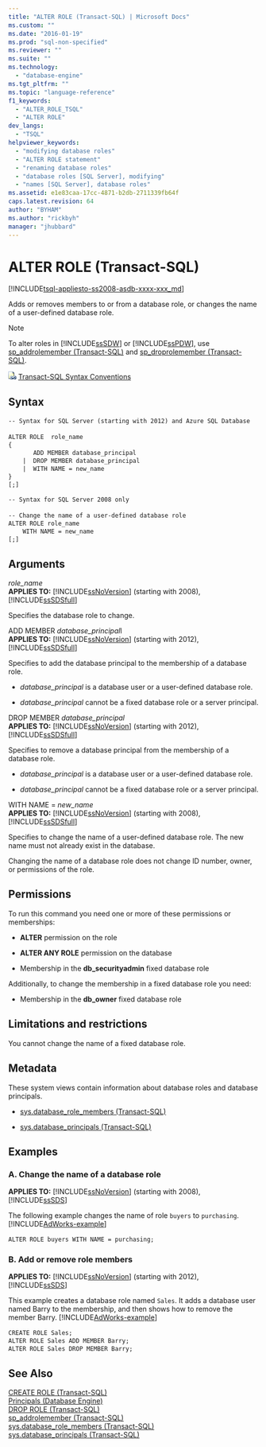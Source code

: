 ```yaml
---
title: "ALTER ROLE (Transact-SQL) | Microsoft Docs"
ms.custom: ""
ms.date: "2016-01-19"
ms.prod: "sql-non-specified"
ms.reviewer: ""
ms.suite: ""
ms.technology: 
  - "database-engine"
ms.tgt_pltfrm: ""
ms.topic: "language-reference"
f1_keywords: 
  - "ALTER_ROLE_TSQL"
  - "ALTER ROLE"
dev_langs: 
  - "TSQL"
helpviewer_keywords: 
  - "modifying database roles"
  - "ALTER ROLE statement"
  - "renaming database roles"
  - "database roles [SQL Server], modifying"
  - "names [SQL Server], database roles"
ms.assetid: e1e83caa-17cc-4871-b2db-2711339fb64f
caps.latest.revision: 64
author: "BYHAM"
ms.author: "rickbyh"
manager: "jhubbard"
---
```

# ALTER ROLE (Transact-SQL)
[!INCLUDE[tsql-appliesto-ss2008-asdb-xxxx-xxx_md](../../includes/tsql-appliesto-ss2008-asdb-xxxx-xxx-md.md)]

  Adds or removes members to or from a database role, or changes the name of a user-defined database role.  
  
> [!NOTE]  
>  To alter roles in [!INCLUDE[ssSDW](../../includes/sssdw-md.md)] or [!INCLUDE[ssPDW](../../includes/sspdw-md.md)], use [sp_addrolemember &#40;Transact-SQL&#41;](../../relational-databases/system-stored-procedures/sp-addrolemember-transact-sql.md) and [sp_droprolemember &#40;Transact-SQL&#41;](../../relational-databases/system-stored-procedures/sp-droprolemember-transact-sql.md).  
  
 ![Topic link icon](../../database-engine/configure-windows/media/topic-link.gif "Topic link icon") [Transact-SQL Syntax Conventions](../../t-sql/language-elements/transact-sql-syntax-conventions-transact-sql.md)  
  
## Syntax  
  
```  
-- Syntax for SQL Server (starting with 2012) and Azure SQL Database  
  
ALTER ROLE  role_name  
{  
       ADD MEMBER database_principal  
    |  DROP MEMBER database_principal  
    |  WITH NAME = new_name  
}  
[;]  
```  
  
 
```  
-- Syntax for SQL Server 2008 only  
  
-- Change the name of a user-defined database role  
ALTER ROLE role_name   
    WITH NAME = new_name  
[;]  
```  
  
## Arguments  
 *role_name*  
 **APPLIES TO:**  [!INCLUDE[ssNoVersion](../../includes/ssnoversion-md.md)] (starting with 2008), [!INCLUDE[ssSDSfull](../../includes/sssdsfull-md.md)]  
  
 Specifies the database role to change.  
  
 ADD MEMBER *database_principal*l  
 **APPLIES TO:**  [!INCLUDE[ssNoVersion](../../includes/ssnoversion-md.md)] (starting with 2012), [!INCLUDE[ssSDSfull](../../includes/sssdsfull-md.md)]  
  
 Specifies to add the database principal to the membership of a database role.  
  
-   *database_principal* is a database user or a user-defined database role.  
  
-   *database_principal* cannot be a fixed database role or a server principal.  
  
 DROP MEMBER *database_principal*  
 **APPLIES TO:**  [!INCLUDE[ssNoVersion](../../includes/ssnoversion-md.md)] (starting with 2012), [!INCLUDE[ssSDSfull](../../includes/sssdsfull-md.md)]  
  
 Specifies to remove a database principal from the membership of a database role.  
  
-   *database_principal* is a database user or a user-defined database role.  
  
-   *database_principal* cannot be a fixed database role or a server principal.  
  
 WITH NAME = *new_name*  
 **APPLIES TO:**  [!INCLUDE[ssNoVersion](../../includes/ssnoversion-md.md)] (starting with 2008), [!INCLUDE[ssSDSfull](../../includes/sssdsfull-md.md)]  
  
 Specifies to change the name of a user-defined database role. The new name must not already exist in the database.  
  
 Changing the name of a database role does not change ID number, owner, or permissions of the role.  
  
## Permissions  
 To run this command you need one or more of these permissions or memberships:  
  
-   **ALTER** permission on the role  
  
-   **ALTER ANY ROLE** permission on the database  
  
-   Membership in the **db_securityadmin** fixed database role  
  
 Additionally, to change the membership in a fixed database role you need:  
  
-   Membership in the **db_owner** fixed database role  
  
## Limitations and restrictions  
 You cannot change the name of a fixed database role.  
  
## Metadata  
 These system views contain information about database roles and database principals.  
  
-   [sys.database_role_members &#40;Transact-SQL&#41;](../../relational-databases/system-catalog-views/sys-database-role-members-transact-sql.md)  
  
-   [sys.database_principals &#40;Transact-SQL&#41;](../../relational-databases/system-catalog-views/sys-database-principals-transact-sql.md)  
  
## Examples  
  
### A. Change the name of a database role  
 **APPLIES TO:**  [!INCLUDE[ssNoVersion](../../includes/ssnoversion-md.md)] (starting with 2008), [!INCLUDE[ssSDS](../../includes/sssds-md.md)]  
  
 The following example changes the name of role `buyers` to `purchasing`. [!INCLUDE[AdWorks-example](../../includes/adworks-example-md.md)]  
  
```tsql  
ALTER ROLE buyers WITH NAME = purchasing;  
```  
  
### B. Add or remove role members  
 **APPLIES TO:**  [!INCLUDE[ssNoVersion](../../includes/ssnoversion-md.md)] (starting with 2012), [!INCLUDE[ssSDS](../../includes/sssds-md.md)]  
  
 This example creates a database role named `Sales`. It adds a database user named Barry to the membership, and then shows how to remove the member Barry. [!INCLUDE[AdWorks-example](../../includes/adworks-example-md.md)]  
  
```tsql  
CREATE ROLE Sales;  
ALTER ROLE Sales ADD MEMBER Barry;  
ALTER ROLE Sales DROP MEMBER Barry;  
```  
  
## See Also  
 [CREATE ROLE &#40;Transact-SQL&#41;](../../t-sql/statements/create-role-transact-sql.md)   
 [Principals &#40;Database Engine&#41;](../../relational-databases/security/authentication-access/principals-database-engine.md)   
 [DROP ROLE &#40;Transact-SQL&#41;](../../t-sql/statements/drop-role-transact-sql.md)   
 [sp_addrolemember &#40;Transact-SQL&#41;](../../relational-databases/system-stored-procedures/sp-addrolemember-transact-sql.md)   
 [sys.database_role_members &#40;Transact-SQL&#41;](../../relational-databases/system-catalog-views/sys-database-role-members-transact-sql.md)   
 [sys.database_principals &#40;Transact-SQL&#41;](../../relational-databases/system-catalog-views/sys-database-principals-transact-sql.md)  
  
  